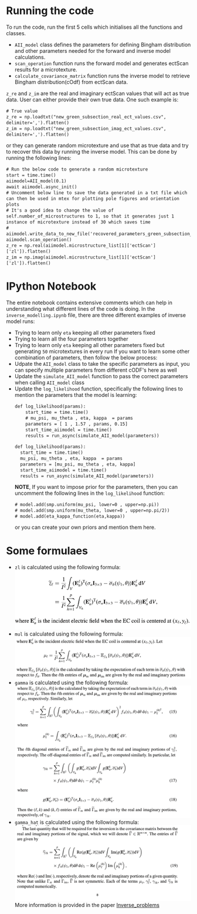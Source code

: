 # Running the code
To run the code, run the first 5 cells which initialises all the functions and classes.
- `AII_model` class defines the parameters for defining Bingham distribution and other parameters needed for the forward and inverse model calculations.
- `scan_operation` function runs the forward model and generates ectScan results for a microtexture.
- `calculate_covariance_matrix` function runs the inverse model to retrieve Bingham distribution(cOdf) from ectScan data.

`z_re` and `z_im` are the real and imaginary ectScan values that will act as true data.
User can either provide their own true data. One such example is:
```
# True value
z_re = np.loadtxt("new_green_subsection_real_ect_values.csv", delimiter=',').flatten()
z_im = np.loadtxt("new_green_subsection_imag_ect_values.csv", delimiter=',').flatten()
```
or they can generate random microtexture and use that as true data and try to recover this data by running the inverse model. This can be done by running the following lines:
```
# Run the below code to generate a random microtexture
start = time.time()
aiimodel=AII_model(0.1)
await aiimodel.async_init()
# Uncomment below line to save the data generated in a txt file which can then be used in mtex for plotting pole figures and orientation plots
# It's a good idea to change the value of self.number_of_microstructures to 1, so that it generates just 1 instance of microtexture instead of 30 which saves time
# aiimodel.write_data_to_new_file('recovered_parameters_green_subsection_1_5_0_0_9_0_5.txt')
aiimodel.scan_operation()
z_re = np.real(aiimodel.microstructure_list[1]['ectScan']['zl']).flatten()
z_im = np.imag(aiimodel.microstructure_list[1]['ectScan']['zl']).flatten()
```

# IPython Notebook
The entire notebook contains extensive comments which can help in understanding what different lines of the code is doing.
In the `inverse_modelling.ipynb` file, there are three different examples of inverse model runs:
- Trying to learn only `eta` keeping all other parameters fixed
- Trying to learn all the four parameters together
- Trying to learn only `eta` keeping all other parameters fixed but generating `50` microtextures in every run
If you want to learn some other combination of parameters, then follow the below process:
- Udpate the `AII_model` class to take the specific parameters as input, you can specify multiple parameters from different cODF's here as well
- Update the `simulate_AII_model` function to pass the correct parameters when calling `AII_model` class
- Update the `log_likelihood` function, specifically the following lines to mention the parameters that the model is learning:
  ```
  def log_likelihood(params):
      start_time = time.time()
      # mu_psi, mu_theta , eta, kappa  = params
      parameters = [ 1 , 1.57 , params, 0.15]
      start_time_aiimodel = time.time()
      results = run_async(simulate_AII_model(parameters))
  ```
  ```
  def log_likelihood(params):
    start_time = time.time()
    mu_psi, mu_theta , eta, kappa  = params
    parameters = [mu_psi, mu_theta , eta, kappa]
    start_time_aiimodel = time.time()
    results = run_async(simulate_AII_model(parameters))
  ```
  **NOTE**, If you want to impose prior for the parameters, then you can uncomment the following lines in the `log_likelihood` function:
  ```
  # model.add(smp.uniform(mu_psi, lower=0 , upper=np.pi))
  # model.add(smp.uniform(mu_theta, lower=0 , upper=np.pi/2))
  # model.add(eta_kappa_function(eta,kappa))
  ```
  or you can create your own priors and mention them here.

# Some formulaes
- `zl` is calculated using the following formula:
  ![mul](./images/zl.png)
- `mul` is calculated using the following formula:
  ![mul](./images/mul.png)
- `gamma` is calculated using the following formula:
  ![mul](./images/gamma.png)
- `gamma_hat` is calculated using the following formula:
  ![mul](./images/gamma_hat.png)
More information is provided in the paper [Inverse_problems](./Papers/Homa_2021_Inverse_Problems_37_065004%20(2).pdf)
